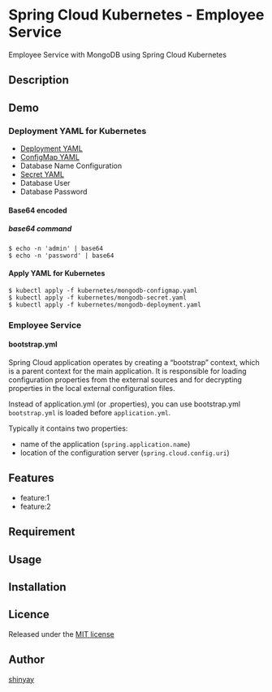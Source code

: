 # Spring Cloud Kubernetes - Employee Service

Employee Service with MongoDB using Spring Cloud Kubernetes

## Description

## Demo
### Deployment YAML for Kubernetes
- [Deployment YAML](kubernetes/mongodb-deployment.yml)
- [ConfigMap YAML](kubernetes/mongodb-configmap.yml)
 - Database Name Configuration
- [Secret YAML](kubernetes/mongodb-secret.yml)
 - Database User
 - Database Password

#### Base64 encoded
##### base64 command
```shell script
$ echo -n 'admin' | base64
$ echo -n 'password' | base64
```

#### Apply YAML for Kubernetes
```shell script
$ kubectl apply -f kubernetes/mongodb-configmap.yaml
$ kubectl apply -f kubernetes/mongodb-secret.yaml
$ kubectl apply -f kubernetes/mongodb-deployment.yaml
```

### Employee Service
#### bootstrap.yml
Spring Cloud application operates by creating a “bootstrap” context, which is a parent context for the main application.
It is responsible for loading configuration properties from the external sources and for decrypting properties in the local external configuration files.

Instead of application.yml (or .properties), you can use bootstrap.yml
`bootstrap.yml` is loaded before `application.yml`.

Typically it contains two properties:
- name of the application (`spring.application.name`)
- location of the configuration server (`spring.cloud.config.uri`)

## Features

- feature:1
- feature:2

## Requirement

## Usage

## Installation

## Licence

Released under the [MIT license](https://gist.githubusercontent.com/shinyay/56e54ee4c0e22db8211e05e70a63247e/raw/34c6fdd50d54aa8e23560c296424aeb61599aa71/LICENSE)

## Author

[shinyay](https://github.com/shinyay)
